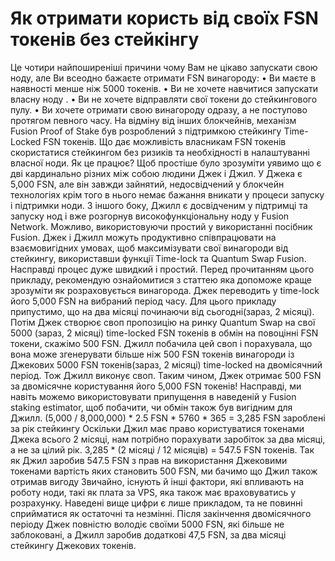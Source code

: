 # Як отримати користь від своїх FSN токенів без стейкінгу
Це чотири найпоширеніші причини чому Вам не цікаво запускати свою ноду, але Ви всеодно бажаєте отримати FSN винагороду:
• Ви маєте в наявності менше ніж 5000 токенів.
• Ви не хочете навчитися запускати власну ноду .
• Ви не хочете відправляти свої токени до стейкингового пулу.
• Ви хочете отримати свою винагороду одразу, а не поступово протягом певного часу.
На відміну від інших блокчейнів, механізм Fusion Proof of Stake був розроблений з підтримкою стейкингу Time-Locked FSN токенів. Що дає можливість власникам FSN токенів скористатися стейкингом без ризиків та необхідності в налаштуванні власної ноди.
Як це працює?
Щоб простіше було зрозуміти уявимо що є дві кардинально різних між собою людини Джек і Джил.
У Джека є 5,000 FSN, але він завжди зайнятий, недосвідчений у блокчейн технологіях крім того в нього немає бажання вникати у процеси запуску і підтримки ноди.
З іншого боку, Джилл є досвідченим у підтримці та запуску нод і вже розгорнув високофункціональну ноду у Fusion Network. Можливо, використовуючи простий у використанні посібник Fusion.
Джек і Джилл можуть продуктивно співпрацювати на взаємовигідних умовах, щоб максимізувати свої винагороди від стейкингу, використавши функції Time-lock та Quantum Swap Fusion. Насправді процес дуже швидкий і простий.
Перед прочитанням цього прикладу, рекомендую ознайомитися з статтею яка допоможе краще зрозуміти як розраховується винагорода.
Джек переводить у time-lock його 5,000 FSN на вибраний період часу. Для цього прикладу припустимо, що на два місяці починаючи від сьогодні(зараз, 2 місяці).
Потім Джек створює своп пропозицію на ринку Quantum Swap на свої 5000 (зараз, 2 місяці) time-locked FSN токенів в обмін на повоцінні FSN токени, скажімо 500 FSN.
Джилл побачила цей своп і порахувала, що вона може згенерувати більше ніж 500 FSN токенів винагороди із Джекових 5000 FSN токенів(зараз, 2 місяці) time-locked на двомісячний період. Тож Джилл виконує своп.
Таким чином, Джек отримає 500 FSN за двомісячне користування його 5,000 FSN токенів!
Насправді, ми навіть можемо використовувати припущення в наведеній у Fusion staking estimator, щоб побачити, чи обмін також був вигідним для Джилл.
(5,000 / 8,000,000) * 2.5 FSN * 5760 * 365 = 3,285 FSN зароблені за рік стейкингу
Оскільки Джил має право користуватися токенами Джека всього 2 місяці, нам потрібно порахувати заробіток за два місяці, а не за цілий рік.
3,285 * (2 місяці / 12 місяців) = 547.5 FSN токенів.
Так як Джил заробив 547.5 FSN з прав на використання Джековими токенами вартість яких становить 500 FSN, ми бачимо що Джил також отримав вигоду
Звичайно, існують й інші фактори, які впливають на роботу ноди, такі як плата за VPS, яка також має враховуватись у розрахунку. Наведені вище цифри є лише прикладом, та не повинні сприйматися як остаточні та незмінні.
Після закінчення двомісячного періоду Джек повністю володіє своїми 5000 FSN, які більше не заблоковані, а Джилл заробив додаткові 47,5 FSN, за два місяці стейкингу Джекових токенів.
